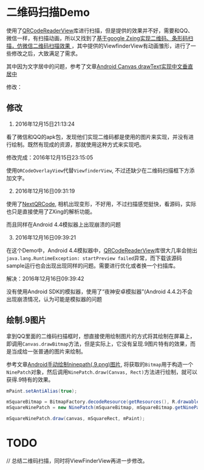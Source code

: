 # 二维码扫描Demo

使用了[QRCodeReaderView](https://github.com/dlazaro66/QRCodeReaderView)库进行扫描，但是提供的效果并不好，需要和QQ、微信一样，有扫描动画，所以又找到了[基于google Zxing实现二维码、条形码扫描，仿微信二维码扫描效果 ](http://download.csdn.net/download/xiaanming/5990219)，其中提供的ViewfinderView有动画雏形，进行了一些修改之后，大致满足了需求。

其中因为文字居中的问题，参考了文章[Android Canvas drawText实现中文垂直居中](http://blog.csdn.net/hursing/article/details/18703599)

修改：
## 修改

1. 2016年12月15日21:13:24

看了微信和QQ的apk包，发现他们实现二维码都是使用的图片来实现，并没有进行绘制。既然有现成的资源，那就使用这种方式来实现吧。

修改完成：2016年12月15日23:15:05

使用```QRCodeOverlayView```代替```ViewfinderView```, 不过还缺少在二维码扫描框下方添加文字。

2. 2016年12月16日09:31:19

使用了[NextQRCode](https://github.com/yoojia/NextQRCode), 相机出现变形，不好用，不过扫描感觉挺快，看源码，实际也只是直接使用了ZXing的解析功能。

而且同样在Android 4.4模拟器上出现崩溃的问题

3. 2016年12月16日09:39:21

在这个Demo中，Android 4.4模拟器中，[QRCodeReaderView](https://github.com/dlazaro66/QRCodeReaderView)库很大几率会抛出```java.lang.RuntimeException: startPreview failed```异常，而下载该源码sample运行也会出现出现同样的问题。需要进行优化或者换一个扫描库。

解决：2016年12月16日09:39:42

没有使用Android SDK的模拟器，使用了“夜神安卓模拟器”(Android 4.4.2)不会出现崩溃情况，认为可能是模拟器的问题


## 绘制.9图片

拿到QQ里面的二维码扫描框时，想直接使用绘制图片的方式将其绘制在屏幕上，即调用```Canvas.drawBitmap```方法，但是实际上，它没有呈现.9图片特有的效果，而是当成给一张普通的图片来绘制。

参考文章[Android手动绘制ninepath(.9.png)图片](http://ntop.iteye.com/blog/1159714), 将获取的```Bitmap```用于构造一个```NinePatch```对象，然后调用```NinePatch.draw(Canvas, Rect)```方法进行绘制，就可以获得.9特有的效果。
```java
mPaint.setAntiAlias(true);

mSquareBitmap = BitmapFactory.decodeResource(getResources(), R.drawable.square_qrcode);
mSquareNinePatch = new NinePatch(mSquareBitmap, mSquareBitmap.getNinePatchChunk(), null);

mSquareNinePatch.draw(canvas, mSquareRect, mPaint);
```

# TODO

// 总结二维码扫描，同时将ViewFinderView再进一步修改。




